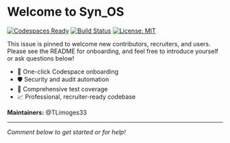 # Welcome to Syn_OS

[![Codespaces Ready](https://img.shields.io/badge/Codespaces-Ready-brightgreen?logo=github)](https://github.com/codespaces)
[![Build Status](https://github.com/TLimoges33/Syn_OS/actions/workflows/ci.yml/badge.svg)](https://github.com/TLimoges33/Syn_OS/actions/workflows/ci.yml)
[![License: MIT](https://img.shields.io/badge/License-MIT-yellow.svg)](LICENSE)

This issue is pinned to welcome new contributors, recruiters, and users. Please see the README for onboarding, and feel free to introduce yourself or ask questions below!

- 🚀 One-click Codespace onboarding
- 🛡️ Security and audit automation
- 🧪 Comprehensive test coverage
- 📈 Professional, recruiter-ready codebase

**Maintainers:** @TLimoges33

---

*Comment below to get started or for help!*
